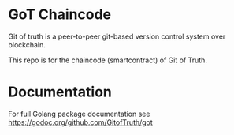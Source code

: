 # GoT Chaincode
Git of truth is a peer-to-peer git-based version control system over blockchain. 

This repo is for the chaincode (smartcontract) of Git of Truth.

# Documentation

For full Golang package documentation see https://godoc.org/github.com/GitofTruth/got
